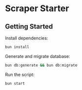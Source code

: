 # Scraper Starter

## Getting Started

Install dependencies:

```bash
bun install
```

Generate and migrate database:

```bash
bun db:generate && bun db:migrate
```

Run the script:

```bash
bun start
```

